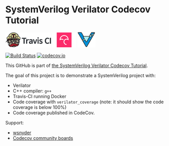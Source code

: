 # SystemVerilog Verilator Codecov Tutorial

[![Travis CI logo](TravisCI.png)](https://travis-ci.org)
![Whitespace](Whitespace.png)
[![Codecov logo](Codecov.png)](https://www.codecov.io)
![Whitespace](Whitespace.png)
[![Verilator logo](verilator_56x48-min.png)](https://verilator.org)

[![Build Status](https://travis-ci.org/verilator/example-systemverilog.svg?branch=master)](https://travis-ci.org/verilator/example-systemverilog)
[![codecov.io](https://codecov.io/github/verilator/example-systemverilog/coverage.svg?branch=master)](https://codecov.io/github/verilator/example-systemverilog?branch=master)

This GitHub is part of [the SystemVerilog Verilator Codecov Tutorial](https://github.com/verilator/example-systemverilog).

The goal of this project is to demonstrate a SystemVerilog project with:
 * Verilator
 * C++ compiler: `g++`
 * Travis-CI running Docker
 * Code coverage with `verilator_coverage` (note: it should show the code coverage is below 100%)
 * Code coverage published in CodeCov.

Support:
 * [wsnyder](https://github.com/wsnyder)
 * [Codecov community boards](https://community.codecov.io)
